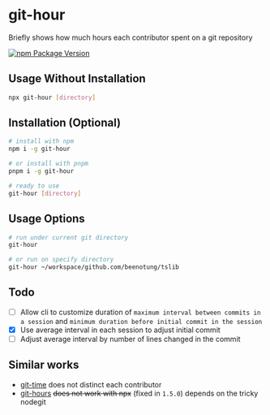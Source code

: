 # git-hour

Briefly shows how much hours each contributor spent on a git repository

[![npm Package Version](https://img.shields.io/npm/v/git-hour.svg?maxAge=2592000)](https://www.npmjs.com/package/git-hour)

## Usage Without Installation
```bash
npx git-hour [directory]
```

## Installation (Optional)
```bash
# install with npm
npm i -g git-hour

# or install with pnpm
pnpm i -g git-hour

# ready to use
git-hour [directory]
```

## Usage Options
```bash
# run under current git directory
git-hour

# or run on specify directory
git-hour ~/workspace/github.com/beenotung/tslib
```

## Todo
- [ ] Allow cli to customize duration of `maximum interval between commits in a session` and `minimum duration before initial commit in the session`
- [x] Use average interval in each session to adjust initial commit
- [ ] Adjust average interval by number of lines changed in the commit

## Similar works
- [git-time](https://github.com/vmf91/git-time) does not distinct each contributor
- [git-hours](https://github.com/kimmobrunfeldt/git-hours) ~~does not work with npx~~ (fixed in `1.5.0`) depends on the tricky nodegit

